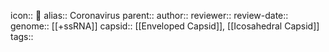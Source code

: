 icon:: 🦠
alias:: Coronavirus
parent::
author::
reviewer::
review-date::
genome:: [[+ssRNA]] 
capsid:: [[Enveloped Capsid]], [[Icosahedral Capsid]] 
tags::

